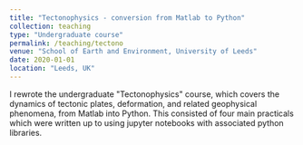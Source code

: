 ```yaml
---
title: "Tectonophysics - conversion from Matlab to Python"
collection: teaching
type: "Undergraduate course"
permalink: /teaching/tectono
venue: "School of Earth and Environment, University of Leeds"
date: 2020-01-01
location: "Leeds, UK"
---
```


I rewrote the undergraduate "Tectonophysics" course, which covers the dynamics of tectonic plates, deformation, and related geophysical phenomena, from Matlab into Python. This consisted of four main practicals which were written up to using jupyter notebooks with associated python libraries.
